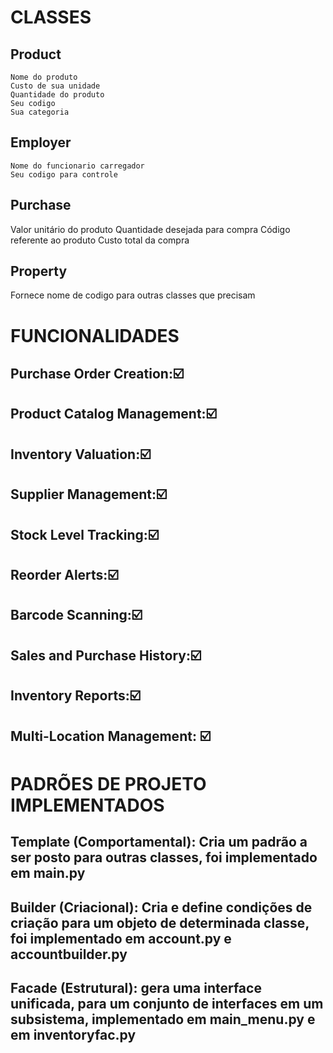 
# CLASSES
## Product
    Nome do produto
    Custo de sua unidade
    Quantidade do produto
    Seu codigo 
    Sua categoria   
## Employer
    Nome do funcionario carregador
    Seu codigo para controle
## Purchase
  Valor unitário do produto
  Quantidade desejada para compra
  Código referente ao produto
  Custo total da compra
## Property
  Fornece nome de codigo para outras classes que precisam 

#  FUNCIONALIDADES
##  Purchase Order Creation:☑️
##  Product Catalog Management:☑️
##  Inventory Valuation:☑️
##  Supplier Management:☑️
##  Stock Level Tracking:☑️
##  Reorder Alerts:☑️
##  Barcode Scanning:☑️
##  Sales and Purchase History:☑️
##  Inventory Reports:☑️
## Multi-Location Management: ☑️

# PADRÕES DE PROJETO IMPLEMENTADOS 
## Template (Comportamental): Cria um padrão a ser posto para outras classes, foi implementado em main.py
## Builder (Criacional): Cria e define condições de criação para um objeto de determinada classe, foi implementado em account.py e accountbuilder.py
## Facade (Estrutural): gera uma interface unificada, para um conjunto de interfaces em um subsistema, implementado em main_menu.py e em inventoryfac.py
